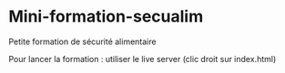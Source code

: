 # Mini-formation-secualim
Petite formation de sécurité alimentaire

Pour lancer la formation : utiliser le live server (clic droit sur index.html)
